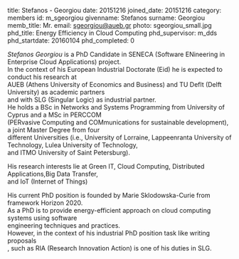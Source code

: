 title: Stefanos - Georgiou
date: 20151216
joined_date: 20151216
category: members 
id: m_sgeorgiou
givenname: Stefanos
surname: Georgiou
memb_title: Mr.
email: sgeorgiou@aueb.gr
photo: sgeorgiou_small.jpg
phd_title: Energy Efficiency in Cloud Computing
phd_supervisor: m_dds
phd_startdate: 20160104
phd_completed: 0

_Stefanos Georgiou_ is a PhD Candidate in SENECA (Software ENineering in Enterprise Cloud Applications) project.  
In the context of his European Industrial Doctorate (Eid) he is expected to conduct his research at  
AUEB (Athens University of Economics and Business) and TU Deflt (Delft University) as academic partners  
and with SLG (Singular Logic) as industrial partner.  
He holds a BSc in Networks and Systems Programming from University of Cyprus and a MSc in PERCCOM  
(PERvasive Computing and COMmunications for sustainable development), a joint Master Degree from four  
different Universities (i.e., University of Lorraine, Lappeenranta University of Technology, Lulea University of Technology,  
and ITMO University of Saint Petersburg).

His research interests lie at Green IT, Cloud Computing, Distributed Applications,Big Data Transfer,  
and IoT (Internet of Things)

His current PhD position is founded by Marie Sklodowska-Curie from framework Horizon 2020.  
As a PhD is to provide energy-efficient approach on cloud computing systems using software  
engineering techniques and practices.  
However, in the context of his industrial PhD position task like writing proposals  
, such as RIA (Research Innovation Action) is one of his duties in SLG.
